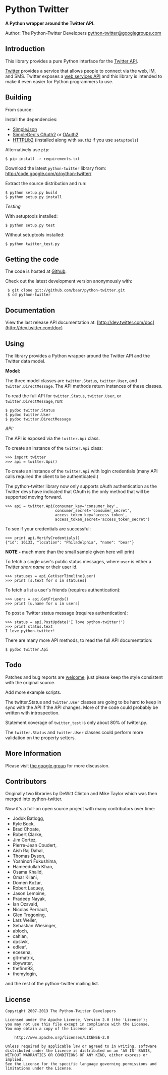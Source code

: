 # Python Twitter

**A Python wrapper around the Twitter API.**

Author: The Python-Twitter Developers <python-twitter@googlegroups.com>

## Introduction

This library provides a pure Python interface for the [Twitter API](https://dev.twitter.com/).

[Twitter](http://twitter.com) provides a service that allows people to connect via the web, IM, and SMS. Twitter exposes a [web services API](http://dev.twitter.com/doc) and this library is intended to make it even easier for Python programmers to use.

## Building

From source:

Install the dependencies:

- [SimpleJson](http://cheeseshop.python.org/pypi/simplejson)
- [SimpleGeo's OAuth2](http://github.com/simplegeo/python-oauth2) or [OAuth2](http://pypi.python.org/pypi/oauth2)
- [HTTPLib2](http://code.google.com/p/httplib2/) (installed along with `oauth2` if you use `setuptools`)

Alternatively use `pip`:
 
    $ pip install -r requirements.txt

Download the latest `python-twitter` library from: http://code.google.com/p/python-twitter/

Extract the source distribution and run:

```
$ python setup.py build
$ python setup.py install
```

*Testing*

With setuptools installed:

```
$ python setup.py test
```

Without setuptools installed:

```
$ python twitter_test.py
```

## Getting the code

The code is hosted at [Github](https://github.com/bear/python-twitter).

Check out the latest development version anonymously with:

```
 $ git clone git://github.com/bear/python-twitter.git
 $ cd python-twitter
```

## Documentation

View the last release API documentation at: [http://dev.twitter.com/doc](http://dev.twitter.com/doc)

## Using

The library provides a Python wrapper around the Twitter API and the Twitter data model.

**Model:**

The three model classes are `twitter.Status`, `twitter.User`, and `twitter.DirectMessage`. The API methods return instances of these classes.

To read the full API for `twitter.Status`, `twitter.User`, or `twitter.DirectMessage`, run:

```
$ pydoc twitter.Status
$ pydoc twitter.User
$ pydoc twitter.DirectMessage
```

*API:*

The API is exposed via the `twitter.Api` class.

To create an instance of the `twitter.Api` class:

```
>>> import twitter
>>> api = twitter.Api()
```

To create an instance of the `twitter.Api` with login credentials (many API calls required the client to be authenticated.)

The python-twitter library now only supports oAuth authentication as the Twitter devs have indicated that OAuth is the only method that will be supported moving forward.

```
>>> api = twitter.Api(consumer_key='consumer_key',
                      consumer_secret='consumer_secret',
                      access_token_key='access_token',
                      access_token_secret='access_token_secret')
```

To see if your credentials are successful:

```
>>> print api.VerifyCredentials()
{"id": 16133, "location": "Philadelphia", "name": "bear"}
```

**NOTE -** much more than the small sample given here will print

To fetch a single user's public status messages, where `user` is either
a Twitter *short name* or their user id.

```
>>> statuses = api.GetUserTimeline(user)
>>> print [s.text for s in statuses]
```

To fetch a list a user's friends (requires authentication):

```
>>> users = api.GetFriends()
>>> print [u.name for u in users]
```

To post a Twitter status message (requires authentication):

```
>>> status = api.PostUpdate('I love python-twitter!')
>>> print status.text
I love python-twitter!
```

There are many more API methods, to read the full API documentation:

```
$ pydoc twitter.Api
```

## Todo

Patches and bug reports are [welcome](https://github.com/bear/python-twitter/issues/new), just please keep the style consistent with the original source.

Add more example scripts.

The twitter.Status and `twitter.User` classes are going to be hard to keep in sync with the API if the API changes. More of the code could probably be written with introspection.

Statement coverage of `twitter_test` is only about 80% of twitter.py.

The `twitter.Status` and `twitter.User` classes could perform more validation on the property setters.

## More Information

Please visit [the google group](http://groups.google.com/group/python-twitter) for more discussion.

## Contributors

Originally two libraries by DeWitt Clinton and Mike Taylor which was then merged into python-twitter.

Now it's a full-on open source project with many contributors over time:

* Jodok Batlogg,
* Kyle Bock,
* Brad Choate,
* Robert Clarke,
* Jim Cortez,
* Pierre-Jean Coudert,
* Aish Raj Dahal,
* Thomas Dyson,
* Yoshinori Fukushima,
* Hameedullah Khan,
* Osama Khalid,
* Omar Kilani,
* Domen Kožar,
* Robert Laquey,
* Jason Lemoine,
* Pradeep Nayak,
* Ian Ozsvald,
* Nicolas Perriault,
* Glen Tregoning,
* Lars Weiler,
* Sebastian Wiesinger,
* abloch,
* cahlan,
* dpslwk,
* edleaf,
* ecesena,
* git-matrix,
* sbywater,
* thefinn93,
* themylogin,

and the rest of the python-twitter mailing list.

## License

```
Copyright 2007-2013 The Python-Twitter Developers

Licensed under the Apache License, Version 2.0 (the 'License');
you may not use this file except in compliance with the License.
You may obtain a copy of the License at

    http://www.apache.org/licenses/LICENSE-2.0

Unless required by applicable law or agreed to in writing, software
distributed under the License is distributed on an 'AS IS' BASIS,
WITHOUT WARRANTIES OR CONDITIONS OF ANY KIND, either express or implied.
See the License for the specific language governing permissions and
limitations under the License.
```

